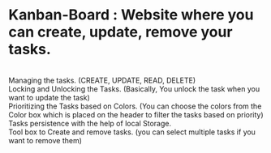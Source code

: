 # Kanban-Board : Website where you can create, update, remove your tasks. 
<br/>
Managing the tasks. (CREATE, UPDATE, READ, DELETE)
<br/>
Locking and Unlocking the Tasks. (Basically, You unlock the task when you want to update the task)
<br/>
Prioritizing the Tasks based on Colors. (You can choose the colors from the Color box which is placed on the header to filter the tasks based on priority)
<br/>
Tasks persistence with the help of local Storage.
<br/>
Tool box to Create and remove tasks. (you can select multiple tasks if you want to remove them)
<br/>
